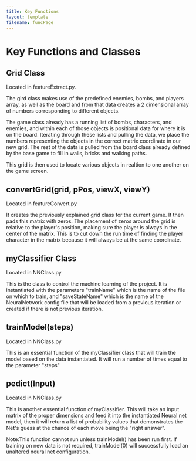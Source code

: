 ```yaml
---
title: Key Functions
layout: template
filename: funcPage
---
```

# Key Functions and Classes

## Grid Class

Located in featureExtract.py.

The gird class makes use of the predefined enemies, bombs, and players array, as well as the board and from that data creates a 2 dimensional array of numbers corresponding to different objects.

The game class already has a running list of bombs, characters, and enemies, and within each of those objects is positional data for where it is on the board. Iterating through these lists and pulling the data, we place the numbers representing the objects in the correct matrix coordinate in our new grid. The rest of the data is pulled from the board class already defined by the base game to fill in walls, bricks and walking paths.

This grid is then used to locate various objects in realtion to one another on the game screen.

## convertGrid(grid, pPos, viewX, viewY)

Located in featureConvert.py

It creates the previously explained grid class for the current game. It then pads this matrix with zeros. The placement of zeros around the grid is relative to the player's position, making sure the player is always in the center of the matrix. This is to cut down the run time of finding the player character in the matrix because it will always be at the same coordinate.

## myClassifier Class

Located in NNClass.py

This is the class to control the machine learning of the project. It is instantiated with the parameters "trainName" which is the name of the file on which to train, and "saveStateName" which is the name of the NeuralNetwork config file that will be loaded from a previous iteration or created if there is not previous iteration.

## trainModel(steps)

Located in NNClass.py

This is an essential function of the myClassifier class that will train the model based on the data instantiated. It will run a number of times equal to the parameter "steps"

## pedict(Input)

Located in NNClass.py

This is another essential function of myClassifier. This will take an input matrix of the proper dimensions and feed it into the instantiated Neural net model, then it will return a list of probability values that demonstrates the Net's guess at the chance of each move being the "right answer".

Note:This function cannot run unless trainModel() has been run first. If training on new data is not required, trainModel(0) will successfully load an unaltered neural net configuration.
